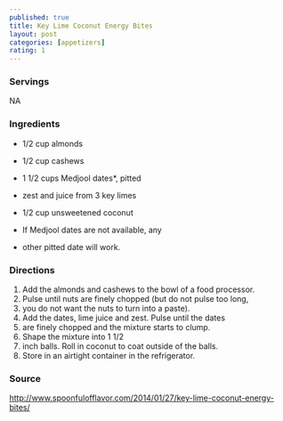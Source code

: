 ```yaml
---
published: true
title: Key Lime Coconut Energy Bites
layout: post
categories: [appetizers]
rating: 1
---
```

### Servings
NA

### Ingredients
- 1/2 cup almonds
- 1/2 cup cashews
- 1 1/2 cups Medjool dates*, pitted
- zest and juice from 3 key limes
- 1/2 cup unsweetened coconut

- If Medjool dates are not available, any 
- other pitted date will work.

### Directions
1. Add the almonds and cashews to the bowl of a food processor.
2. Pulse until nuts are finely chopped (but do not pulse too long,
3. you do not want the nuts to turn into a paste).
4. Add the dates, lime juice and zest. Pulse until the dates
5. are finely chopped and the mixture starts to clump.
6. Shape the mixture into 1 1/2
7. inch balls. Roll in coconut to coat outside of the balls.
8. Store in an airtight container in the refrigerator.

### Source
<a href="http://www.spoonfulofflavor.com/2014/01/27/key-lime-coconut-energy-bites/" target="new">http://www.spoonfulofflavor.com/2014/01/27/key-lime-coconut-energy-bites/</a>
